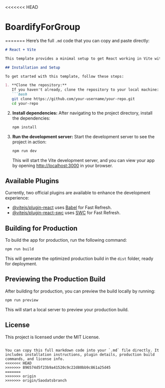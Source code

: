 <<<<<<< HEAD
# BoardifyForGroup
=======
Here’s the full `.md` code that you can copy and paste directly:

```markdown
# React + Vite

This template provides a minimal setup to get React working in Vite with HMR (Hot Module Replacement) and some ESLint rules.

## Installation and Setup

To get started with this template, follow these steps:

1. **Clone the repository:**
   If you haven't already, clone the repository to your local machine:
   ```bash
   git clone https://github.com/your-username/your-repo.git
   cd your-repo
   ```

2. **Install dependencies:**
   After navigating to the project directory, install the dependencies:
   ```bash
   npm install
   ```

3. **Run the development server:**
   Start the development server to see the project in action:
   ```bash
   npm run dev
   ```

   This will start the Vite development server, and you can view your app by opening [http://localhost:3000](http://localhost:3000) in your browser.

## Available Plugins

Currently, two official plugins are available to enhance the development experience:

- [@vitejs/plugin-react](https://github.com/vitejs/vite-plugin-react/blob/main/packages/plugin-react/README.md) uses [Babel](https://babeljs.io/) for Fast Refresh.
- [@vitejs/plugin-react-swc](https://github.com/vitejs/vite-plugin-react-swc) uses [SWC](https://swc.rs/) for Fast Refresh.

## Building for Production

To build the app for production, run the following command:

```bash
npm run build
```

This will generate the optimized production build in the `dist` folder, ready for deployment.

## Previewing the Production Build

After building for production, you can preview the build locally by running:

```bash
npm run preview
```

This will start a local server to preview your production build.

## License

This project is licensed under the MIT License.
```

You can copy this full markdown code into your `.md` file directly. It includes installation instructions, plugin details, production build commands, and license info.
<<<<<<< HEAD
>>>>>>> 896574d5f23b9a41520c9c22d80bb9c861a25d45
=======
>>>>>>> origin
>>>>>>> origin/Saodatsbranch